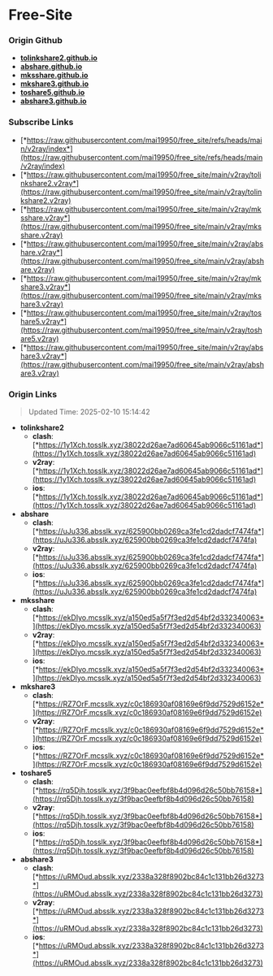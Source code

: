 # Free-Site

### Origin Github

- [**tolinkshare2.github.io**](https://github.com/tolinkshare2/tolinkshare2.github.io)
- [**abshare.github.io**](https://github.com/abshare/abshare.github.io)
- [**mksshare.github.io**](https://github.com/mksshare/mksshare.github.io)
- [**mkshare3.github.io**](https://github.com/mkshare3/mkshare3.github.io)
- [**toshare5.github.io**](https://github.com/toshare5/toshare5.github.io)
- [**abshare3.github.io**](https://github.com/abshare3/abshare3.github.io)

### Subscribe Links

- [*https://raw.githubusercontent.com/mai19950/free_site/refs/heads/main/v2ray/index*](https://raw.githubusercontent.com/mai19950/free_site/refs/heads/main/v2ray/index)
- [*https://raw.githubusercontent.com/mai19950/free_site/main/v2ray/tolinkshare2.v2ray*](https://raw.githubusercontent.com/mai19950/free_site/main/v2ray/tolinkshare2.v2ray)
- [*https://raw.githubusercontent.com/mai19950/free_site/main/v2ray/mksshare.v2ray*](https://raw.githubusercontent.com/mai19950/free_site/main/v2ray/mksshare.v2ray)
- [*https://raw.githubusercontent.com/mai19950/free_site/main/v2ray/abshare.v2ray*](https://raw.githubusercontent.com/mai19950/free_site/main/v2ray/abshare.v2ray)
- [*https://raw.githubusercontent.com/mai19950/free_site/main/v2ray/mkshare3.v2ray*](https://raw.githubusercontent.com/mai19950/free_site/main/v2ray/mkshare3.v2ray)
- [*https://raw.githubusercontent.com/mai19950/free_site/main/v2ray/toshare5.v2ray*](https://raw.githubusercontent.com/mai19950/free_site/main/v2ray/toshare5.v2ray)
- [*https://raw.githubusercontent.com/mai19950/free_site/main/v2ray/abshare3.v2ray*](https://raw.githubusercontent.com/mai19950/free_site/main/v2ray/abshare3.v2ray)

### Origin Links

> Updated Time: 2025-02-10 15:14:42

- **tolinkshare2**
  - **clash**: [*https://1y1Xch.tosslk.xyz/38022d26ae7ad60645ab9066c51161ad*](https://1y1Xch.tosslk.xyz/38022d26ae7ad60645ab9066c51161ad)
  - **v2ray**: [*https://1y1Xch.tosslk.xyz/38022d26ae7ad60645ab9066c51161ad*](https://1y1Xch.tosslk.xyz/38022d26ae7ad60645ab9066c51161ad)
  - **ios**: [*https://1y1Xch.tosslk.xyz/38022d26ae7ad60645ab9066c51161ad*](https://1y1Xch.tosslk.xyz/38022d26ae7ad60645ab9066c51161ad)
- **abshare**
  - **clash**: [*https://uJu336.absslk.xyz/625900bb0269ca3fe1cd2dadcf7474fa*](https://uJu336.absslk.xyz/625900bb0269ca3fe1cd2dadcf7474fa)
  - **v2ray**: [*https://uJu336.absslk.xyz/625900bb0269ca3fe1cd2dadcf7474fa*](https://uJu336.absslk.xyz/625900bb0269ca3fe1cd2dadcf7474fa)
  - **ios**: [*https://uJu336.absslk.xyz/625900bb0269ca3fe1cd2dadcf7474fa*](https://uJu336.absslk.xyz/625900bb0269ca3fe1cd2dadcf7474fa)
- **mksshare**
  - **clash**: [*https://ekDIyo.mcsslk.xyz/a150ed5a5f7f3ed2d54bf2d332340063*](https://ekDIyo.mcsslk.xyz/a150ed5a5f7f3ed2d54bf2d332340063)
  - **v2ray**: [*https://ekDIyo.mcsslk.xyz/a150ed5a5f7f3ed2d54bf2d332340063*](https://ekDIyo.mcsslk.xyz/a150ed5a5f7f3ed2d54bf2d332340063)
  - **ios**: [*https://ekDIyo.mcsslk.xyz/a150ed5a5f7f3ed2d54bf2d332340063*](https://ekDIyo.mcsslk.xyz/a150ed5a5f7f3ed2d54bf2d332340063)
- **mkshare3**
  - **clash**: [*https://RZ7OrF.mcsslk.xyz/c0c186930af08169e6f9dd7529d6152e*](https://RZ7OrF.mcsslk.xyz/c0c186930af08169e6f9dd7529d6152e)
  - **v2ray**: [*https://RZ7OrF.mcsslk.xyz/c0c186930af08169e6f9dd7529d6152e*](https://RZ7OrF.mcsslk.xyz/c0c186930af08169e6f9dd7529d6152e)
  - **ios**: [*https://RZ7OrF.mcsslk.xyz/c0c186930af08169e6f9dd7529d6152e*](https://RZ7OrF.mcsslk.xyz/c0c186930af08169e6f9dd7529d6152e)
- **toshare5**
  - **clash**: [*https://rq5Djh.tosslk.xyz/3f9bac0eefbf8b4d096d26c50bb76158*](https://rq5Djh.tosslk.xyz/3f9bac0eefbf8b4d096d26c50bb76158)
  - **v2ray**: [*https://rq5Djh.tosslk.xyz/3f9bac0eefbf8b4d096d26c50bb76158*](https://rq5Djh.tosslk.xyz/3f9bac0eefbf8b4d096d26c50bb76158)
  - **ios**: [*https://rq5Djh.tosslk.xyz/3f9bac0eefbf8b4d096d26c50bb76158*](https://rq5Djh.tosslk.xyz/3f9bac0eefbf8b4d096d26c50bb76158)
- **abshare3**
  - **clash**: [*https://uRMOud.absslk.xyz/2338a328f8902bc84c1c131bb26d3273*](https://uRMOud.absslk.xyz/2338a328f8902bc84c1c131bb26d3273)
  - **v2ray**: [*https://uRMOud.absslk.xyz/2338a328f8902bc84c1c131bb26d3273*](https://uRMOud.absslk.xyz/2338a328f8902bc84c1c131bb26d3273)
  - **ios**: [*https://uRMOud.absslk.xyz/2338a328f8902bc84c1c131bb26d3273*](https://uRMOud.absslk.xyz/2338a328f8902bc84c1c131bb26d3273)
